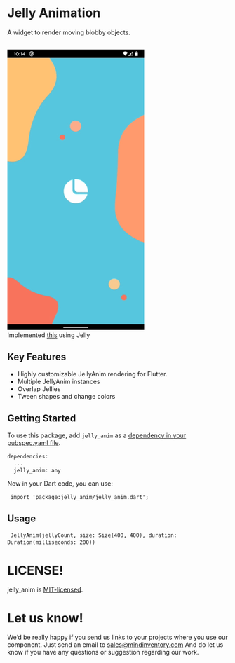 # Jelly Animation

A widget to render moving blobby objects.


<br>![N|Solid](jelly_sample.gif)</br>
Implemented [this](https://dribbble.com/shots/7062770-Login-Flow) using Jelly

## Key Features

* Highly customizable JellyAnim rendering for Flutter.
* Multiple JellyAnim instances
* Overlap Jellies
* Tween shapes and change colors

## Getting Started

To use this package, add `jelly_anim` as a [dependency in your pubspec.yaml file](https://flutter.io/platform-plugins/).

    dependencies:
      ...
      jelly_anim: any


Now in your Dart code, you can use:

     import 'package:jelly_anim/jelly_anim.dart';

## Usage

     JellyAnim(jellyCount, size: Size(400, 400), duration: Duration(milliseconds: 200))

# LICENSE!

jelly_anim is [MIT-licensed](/LICENSE).


# Let us know!

We’d be really happy if you send us links to your projects where you use our component. Just send an email to sales@mindinventory.com And do let us know if you have any questions or suggestion regarding our work.